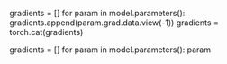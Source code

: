 gradients = []
for param in model.parameters():
    gradients.append(param.grad.data.view(-1))
gradients = torch.cat(gradients)


gradients = []
for param in model.parameters():
    param
